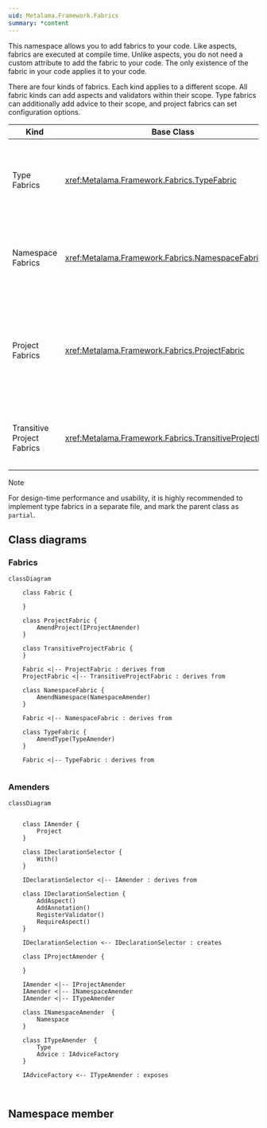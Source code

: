 ```yaml
---
uid: Metalama.Framework.Fabrics
summary: *content
---
```


This namespace allows you to add fabrics to your code. Like aspects, fabrics are executed at compile time. Unlike aspects, you do not need a custom attribute to add the fabric to your code. The only existence of the fabric in your code applies it to your code.


There are four kinds of fabrics. Each kind applies to a different scope. All fabric kinds can add aspects and validators within their scope. Type fabrics can additionally add advice to their scope, and project fabrics can set configuration options.

| Kind | Base Class | Scope | Abilities |
|-------|-|---------|--|
| Type Fabrics | <xref:Metalama.Framework.Fabrics.TypeFabric> | The containing type (type fabrics are nested types) and any member. | Add aspects, advice, and validators.
| Namespace Fabrics | <xref:Metalama.Framework.Fabrics.NamespaceFabric> | Any type in the namespace that contains the fabric type. | Add aspects and validators.
| Project Fabrics | <xref:Metalama.Framework.Fabrics.ProjectFabric> | Any type in the project that contains the fabric type or in any project. | Add aspects and validators, and set configuration options. Project fabrics can be inherited from parent directories.
| Transitive Project Fabrics | <xref:Metalama.Framework.Fabrics.TransitiveProjectFabric> | Any type in  any project _referencing_ the containing project. | Add aspects and validators, and set configuration options.


> [!NOTE]
> For design-time performance and usability, it is highly recommended to implement type fabrics in a separate file, and mark the parent class as `partial`.


## Class diagrams

### Fabrics

```mermaid
classDiagram

    class Fabric {

    }

    class ProjectFabric {
        AmendProject(IProjectAmender)
    }

    class TransitiveProjectFabric {
    }

    Fabric <|-- ProjectFabric : derives from
    ProjectFabric <|-- TransitiveProjectFabric : derives from

    class NamespaceFabric {
        AmendNamespace(NamespaceAmender)
    }

    Fabric <|-- NamespaceFabric : derives from

    class TypeFabric {
        AmendType(TypeAmender)
    }

    Fabric <|-- TypeFabric : derives from


```

### Amenders 



```mermaid
classDiagram

    
    class IAmender {
        Project
    }

    class IDeclarationSelector {
        With()
    }

    IDeclarationSelector <|-- IAmender : derives from

    class IDeclarationSelection {
        AddAspect()
        AddAnnotation()
        RegisterValidator()
        RequireAspect()
    }

    IDeclarationSelection <-- IDeclarationSelector : creates

    class IProjectAmender {

    }

    IAmender <|-- IProjectAmender
    IAmender <|-- INamespaceAmender
    IAmender <|-- ITypeAmender

    class INamespaceAmender  {
        Namespace
    }

    class ITypeAmender  {
        Type
        Advice : IAdviceFactory
    }

    IAdviceFactory <-- ITypeAmender : exposes



```

## Namespace member